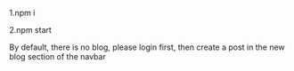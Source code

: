 1.npm i

2.npm start

By default, there is no blog, please login first, then create a post in the new blog section of the navbar